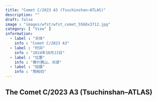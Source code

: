 ```yaml
---
title: "Comet C/2023 A3 (Tsuchinshan–ATLAS)"
description: ""
draft: false
image : "images/wfst/wfst_comet_5568x3712.jpg"
category: [ "View" ]
information:
  - label : "天体"
    info : "Comet C/2023 A3"
  - label : "时间"
    info : "2024年10月13日"
  - label : "位置"
    info : "赛什腾山，冷湖"
  - label : "拍摄"
    info : "陶柏钧"
---
```


## The Comet C/2023 A3 (Tsuchinshan–ATLAS)
